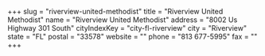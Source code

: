 +++
slug = "riverview-united-methodist"
title = "Riverview United Methodist"
name = "Riverview United Methodist"
address = "8002 Us Highway 301 South"
cityIndexKey = "city-fl-riverview"
city = "Riverview"
state = "FL"
postal = "33578"
website = ""
phone = "813 677-5995"
fax = ""
+++
